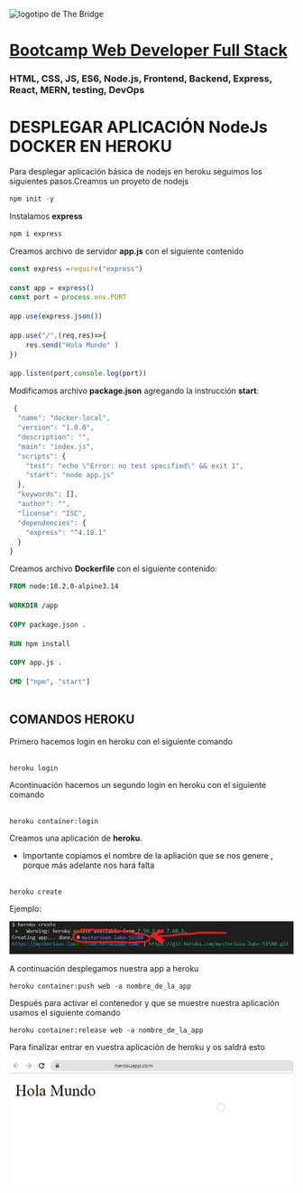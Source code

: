 ![logotipo de The Bridge](https://user-images.githubusercontent.com/27650532/77754601-e8365180-702b-11ea-8bed-5bc14a43f869.png "logotipo de The Bridge")

# [Bootcamp Web Developer Full Stack](https://www.thebridge.tech/bootcamps/bootcamp-fullstack-developer/)

### HTML, CSS, JS, ES6, Node.js, Frontend, Backend, Express, React, MERN, testing, DevOps

# DESPLEGAR APLICACIÓN NodeJs DOCKER EN HEROKU

Para desplegar aplicación básica de nodejs en heroku seguimos los siguientes pasos.Creamos un proyeto de nodejs

```js
npm init -y
```
Instalamos **express** 
```js
npm i express
```
Creamos archivo de servidor **app.js** con el siguiente contenido

```js
const express =require("express")
 
const app = express()
const port = process.env.PORT

app.use(express.json())
 
app.use("/",(req,res)=>{
    res.send("Hola Mundo" )
})

app.listen(port,console.log(port))
```
Modificamos archivo **package.json** agregando la instrucción **start**:

```js
 {
  "name": "docker-local",
  "version": "1.0.0",
  "description": "",
  "main": "index.js",
  "scripts": {
    "test": "echo \"Error: no test specified\" && exit 1",
    "start": "node app.js"
  },
  "keywords": [],
  "author": "",
  "license": "ISC",
  "dependencies": {
    "express": "^4.18.1"
  }
}

```

Creamos archivo **Dockerfile** con el siguiente contenido:

```Dockerfile 
FROM node:18.2.0-alpine3.14

WORKDIR /app

COPY package.json .

RUN npm install

COPY app.js .

CMD ["npm", "start"]
 
```

## COMANDOS HEROKU

Primero hacemos login en heroku con el siguiente comando

```

heroku login
```

Acontinuación hacemos un segundo login en heroku con el siguiente comando

```

heroku container:login
```
 
Creamos una aplicación de **heroku**.
- Importante 
copiamos el nombre de la apliación que se nos genere , porque más adelante nos hará falta

```

heroku create
```
Ejemplo: 

![App](./assets/app.png)

 
A continuación desplegamos nuestra app a heroku 

```
heroku container:push web -a nombre_de_la_app
```

Después para activar el contenedor y que se muestre nuestra aplicación usamos el siguiente comando 
```
heroku container:release web -a nombre_de_la_app  
```

Para finalizar entrar en vuestra aplicación de heroku y os saldrá esto 

![App](./assets/demoapp.PNG)